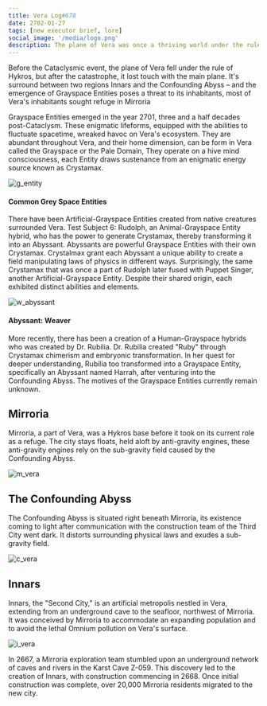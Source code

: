 ```yaml
---
title: Vera Log#678
date: 2702-01-27
tags: [new executor brief, lore]
social_image: '/media/logo.png'
description: The plane of Vera was once a thriving world under the rule of Hykros. However, after the Cataclysm it was cut it off from the main plane of Aida and  Grayspace Entities were unleashed, a race of enigmatic creatures that destroyed the ecosystem. Most of the inhabitants have now fled to Mirroria, a floating city.
---
```


Before the Cataclysmic event, the plane of Vera fell under the rule of Hykros, but after the catastrophe, it lost touch with the main plane. It's surround  between two regions Innars and the Confounding Abyss – and the emergence of Grayspace Entities poses a threat to its inhabitants, most of Vera's inhabitants sought refuge in  Mirroria 

Grayspace Entities emerged in the year 2701, three and a half decades post-Cataclysm. These enigmatic lifeforms, equipped with the abilities to fluctuate spacetime, wreaked havoc on Vera's ecosystem. They are abundant throughout Vera, and their home dimension, can be form in Vera called the Grayspace or the Pale Domain, They operate on a hive mind consciousness, each Entity draws sustenance from an enigmatic energy source known as Crystamax.

![g_entity](/media/g_entity.png)
#### Common Grey Space Entities

There have been Artificial-Grayspace Entities created from native creatures surrounded Vera. Test Subject 6: Rudolph, an Animal-Grayspace Entity hybrid, who has the power to generate Crystamax, thereby transforming it into an Abyssant. Abyssants are powerful Grayspace Entities with their own Crystamax. Crystalmax grant each Abyssant a unique ability to create a field manipulating laws of physics in different ways. Surprisingly, the same Crystamax that was once a part of Rudolph later fused with Puppet Singer, another Artificial-Grayspace Entity. Despite their shared origin, each exhibited distinct abilities and elements.

![w_abyssant](/media/w_abyssant.png)
#### Abyssant: Weaver

More recently, there has been a creation of a Human-Grayspace hybrids who was created by Dr. Rubilia.  Dr. Rubilia created "Ruby" through Crystamax chimerism and embryonic transformation. In her quest for deeper understanding, Rubilia too transformed into a Grayspace Entity, specifically an Abyssant named Harrah, after venturing into the Confounding Abyss. The motives of the Grayspace Entities currently remain unknown. 

## Mirroria
Mirroria, a part of Vera, was a Hykros base before it took on its current role as a refuge. The city stays floats, held aloft by anti-gravity engines, these anti-gravity engines rely on the sub-gravity field caused by the Confounding Abyss.

![m_vera](/media/m_vera.png)

## The Confounding Abyss
The Confounding Abyss is situated right beneath Mirroria, its existence coming to light after communication with the construction team of the Third City went dark. It distorts surrounding physical laws and exudes a sub-gravity field.

![c_vera](/media/c_vera.png)

## Innars
Innars, the "Second City," is an artificial metropolis nestled in Vera, extending from an underground cave to the seafloor, northwest of Mirroria. It was conceived by Mirroria to accommodate an expanding population and to avoid the lethal Omnium pollution on Vera's surface. 

![i_vera](/media/i_vera.png)

In 2667, a Mirroria exploration team stumbled upon an underground network of caves and rivers in the Karst Cave Z-059. This discovery led to the creation of Innars, with construction commencing in 2668. Once initial construction was complete, over 20,000 Mirroria residents migrated to the new city.